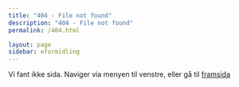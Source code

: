 ```yaml
---
title: "404 - File not found"
description: "404 - File not found"
permalink: /404.html

layout: page
sidebar: eformidling
---
```


Vi fant ikke sida. Naviger via menyen til venstre, eller gå til [framsida](index.html)

